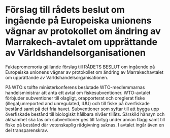 # Förslag till rådets beslut om ingående på Europeiska unionens vägnar av protokollet om ändring av Marrakech-avtalet om upprättande av Världshandelsorganisationen

Faktapromemoria gällande förslag till RÅDETS BESLUT om ingående på Europeiska unionens vägnar av protokollet om ändring av Marrakechavtalet om upprättande av Världshandelsorganisationen.

På WTO:s tolfte ministerkonferens beslutade WTO-medlemmarnas
handelsministrar att anta ett avtal om fiskesubventioner. WTO-avtalet
förbjuder subventioner till olagligt, orapporterat och oreglerat fiske (illegal,unreported and unregulated, IUU) och till fiske på överfiskade bestånd samt på det fria havet. Subventioner som syftar till att bygga upp överfiskade bestånd till biologiskt hållbara nivåer tillåts. Särskild hänsyn och aktsamhet ska tas om subventioner ges till fartyg under annan flagg samt till fiske på bestånd där vetenskaplig rådgivning saknas. I avtalet ingår även en del transparenskrav.
